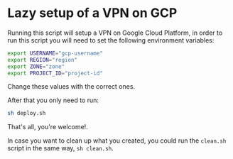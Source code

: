 # Lazy setup of a VPN on GCP

Running this script will setup a VPN on Google Cloud Platform, in order to run this script you will need to set the following environment variables:

```bash
export USERNAME="gcp-username"
export REGION="region"
export ZONE="zone"
export PROJECT_ID="project-id"
```

Change these values with the correct ones.

After that you only need to run:

```bash
sh deploy.sh
```

That's all, you're welcome!.

In case you want to clean up what you created, you could run the `clean.sh` script in the same way, `sh clean.sh`.
